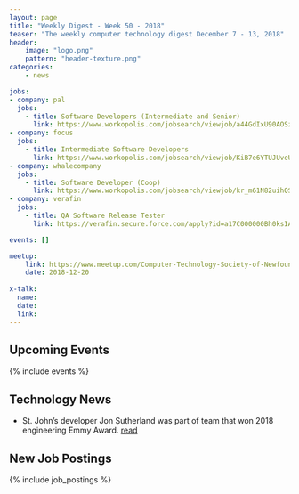 ```yaml
---
layout: page
title: "Weekly Digest - Week 50 - 2018"
teaser: "The weekly computer technology digest December 7 - 13, 2018"
header:
    image: "logo.png"
    pattern: "header-texture.png"
categories:
    - news

jobs:
- company: pal
  jobs:
    - title: Software Developers (Intermediate and Senior)
      link: https://www.workopolis.com/jobsearch/viewjob/a44GdIxU90AOSz-jED-3ojuWEUFY2khWW_loR43WbR0UBc4FEzasKw
- company: focus
  jobs:
    - title: Intermediate Software Developers
      link: https://www.workopolis.com/jobsearch/viewjob/KiB7e6YTUJUveUusnk5vLK2aE_4U-qcBYxk1H4njbnFxPX0HNWXzgw
- company: whalecompany
  jobs:
    - title: Software Developer (Coop)
      link: https://www.workopolis.com/jobsearch/viewjob/kr_m61N82uihQSj_y1iklEfixDd7nrFWcrqHxARSLawGifeIuKsr2w
- company: verafin
  jobs:
    - title: QA Software Release Tester
      link: https://verafin.secure.force.com/apply?id=a17C000000Bh0ksIAB

events: []

meetup:
    link: https://www.meetup.com/Computer-Technology-Society-of-Newfoundland-and-Labrador/events/rpdzmpyxqbbc/
    date: 2018-12-20
  
x-talk:
  name:
  date: 
  link: 
---
```


## Upcoming Events
{% include events %}

## Technology News

* St. John’s developer Jon Sutherland was part of team that won 2018 engineering Emmy Award. [read](https://www.thetelegram.com/living/st-johns-developer-jon-sutherland-was-part-of-team-that-won-2018-engineering-emmy-award-265449/)

## New Job Postings
{% include job_postings %}
